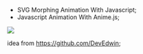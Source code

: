 - SVG Morphing Animation With Javascript;
- Javascript Animation With Anime.js;

![](./screenshot.jpg)

idea from https://github.com/DevEdwin;